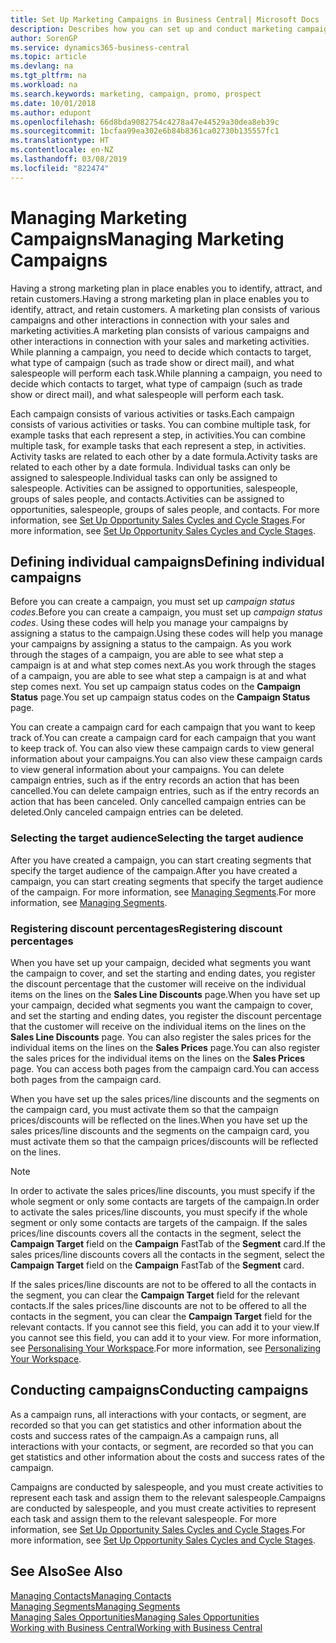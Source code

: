 ```yaml
---
title: Set Up Marketing Campaigns in Business Central| Microsoft Docs
description: Describes how you can set up and conduct marketing campaigns in Business Central to help you identify and attract prospects and retain customers.
author: SorenGP
ms.service: dynamics365-business-central
ms.topic: article
ms.devlang: na
ms.tgt_pltfrm: na
ms.workload: na
ms.search.keywords: marketing, campaign, promo, prospect
ms.date: 10/01/2018
ms.author: edupont
ms.openlocfilehash: 66d8bda9082754c4278a47e44529a30dea8eb39c
ms.sourcegitcommit: 1bcfaa99ea302e6b84b8361ca02730b135557fc1
ms.translationtype: HT
ms.contentlocale: en-NZ
ms.lasthandoff: 03/08/2019
ms.locfileid: "822474"
---
```

# <a name="managing-marketing-campaigns"></a><span data-ttu-id="59d52-103">Managing Marketing Campaigns</span><span class="sxs-lookup"><span data-stu-id="59d52-103">Managing Marketing Campaigns</span></span>
<span data-ttu-id="59d52-104">Having a strong marketing plan in place enables you to identify, attract, and retain customers.</span><span class="sxs-lookup"><span data-stu-id="59d52-104">Having a strong marketing plan in place enables you to identify, attract, and retain customers.</span></span> <span data-ttu-id="59d52-105">A marketing plan consists of various campaigns and other interactions in connection with your sales and marketing activities.</span><span class="sxs-lookup"><span data-stu-id="59d52-105">A marketing plan consists of various campaigns and other interactions in connection with your sales and marketing activities.</span></span> <span data-ttu-id="59d52-106">While planning a campaign, you need to decide which contacts to target, what type of campaign (such as trade show or direct mail), and what salespeople will perform each task.</span><span class="sxs-lookup"><span data-stu-id="59d52-106">While planning a campaign, you need to decide which contacts to target, what type of campaign (such as trade show or direct mail), and what salespeople will perform each task.</span></span>

<span data-ttu-id="59d52-107">Each campaign consists of various activities or tasks.</span><span class="sxs-lookup"><span data-stu-id="59d52-107">Each campaign consists of various activities or tasks.</span></span> <span data-ttu-id="59d52-108">You can combine multiple task, for example tasks that each represent a step, in activities.</span><span class="sxs-lookup"><span data-stu-id="59d52-108">You can combine multiple task, for example tasks that each represent a step, in activities.</span></span> <span data-ttu-id="59d52-109">Activity tasks are related to each other by a date formula.</span><span class="sxs-lookup"><span data-stu-id="59d52-109">Activity tasks are related to each other by a date formula.</span></span> <span data-ttu-id="59d52-110">Individual tasks can only be assigned to salespeople.</span><span class="sxs-lookup"><span data-stu-id="59d52-110">Individual tasks can only be assigned to salespeople.</span></span> <span data-ttu-id="59d52-111">Activities can be assigned to opportunities, salespeople, groups of sales people, and contacts.</span><span class="sxs-lookup"><span data-stu-id="59d52-111">Activities can be assigned to opportunities, salespeople, groups of sales people, and contacts.</span></span> <span data-ttu-id="59d52-112">For more information, see [Set Up Opportunity Sales Cycles and Cycle Stages](marketing-how-setup-opportunity-sales-cycles-stages.md).</span><span class="sxs-lookup"><span data-stu-id="59d52-112">For more information, see [Set Up Opportunity Sales Cycles and Cycle Stages](marketing-how-setup-opportunity-sales-cycles-stages.md).</span></span>

## <a name="defining-individual-campaigns"></a><span data-ttu-id="59d52-113">Defining individual campaigns</span><span class="sxs-lookup"><span data-stu-id="59d52-113">Defining individual campaigns</span></span>
<span data-ttu-id="59d52-114">Before you can create a campaign, you must set up *campaign status codes*.</span><span class="sxs-lookup"><span data-stu-id="59d52-114">Before you can create a campaign, you must set up *campaign status codes*.</span></span> <span data-ttu-id="59d52-115">Using these codes will help you manage your campaigns by assigning a status to the campaign.</span><span class="sxs-lookup"><span data-stu-id="59d52-115">Using these codes will help you manage your campaigns by assigning a status to the campaign.</span></span> <span data-ttu-id="59d52-116">As you work through the stages of a campaign, you are able to see what step a campaign is at and what step comes next.</span><span class="sxs-lookup"><span data-stu-id="59d52-116">As you work through the stages of a campaign, you are able to see what step a campaign is at and what step comes next.</span></span> <span data-ttu-id="59d52-117">You set up campaign status codes on the **Campaign Status** page.</span><span class="sxs-lookup"><span data-stu-id="59d52-117">You set up campaign status codes on the **Campaign Status** page.</span></span>

<span data-ttu-id="59d52-118">You can create a campaign card for each campaign that you want to keep track of.</span><span class="sxs-lookup"><span data-stu-id="59d52-118">You can create a campaign card for each campaign that you want to keep track of.</span></span> <span data-ttu-id="59d52-119">You can also view these campaign cards to view general information about your campaigns.</span><span class="sxs-lookup"><span data-stu-id="59d52-119">You can also view these campaign cards to view general information about your campaigns.</span></span>
<span data-ttu-id="59d52-120">You can delete campaign entries, such as if the entry records an action that has been cancelled.</span><span class="sxs-lookup"><span data-stu-id="59d52-120">You can delete campaign entries, such as if the entry records an action that has been canceled.</span></span> <span data-ttu-id="59d52-121">Only cancelled campaign entries can be deleted.</span><span class="sxs-lookup"><span data-stu-id="59d52-121">Only canceled campaign entries can be deleted.</span></span>

### <a name="selecting-the-target-audience"></a><span data-ttu-id="59d52-122">Selecting the target audience</span><span class="sxs-lookup"><span data-stu-id="59d52-122">Selecting the target audience</span></span>
<span data-ttu-id="59d52-123">After you have created a campaign, you can start creating segments that specify the target audience of the campaign.</span><span class="sxs-lookup"><span data-stu-id="59d52-123">After you have created a campaign, you can start creating segments that specify the target audience of the campaign.</span></span> <span data-ttu-id="59d52-124">For more information, see [Managing Segments](marketing-segments.md).</span><span class="sxs-lookup"><span data-stu-id="59d52-124">For more information, see [Managing Segments](marketing-segments.md).</span></span>

### <a name="registering-discount-percentages"></a><span data-ttu-id="59d52-125">Registering discount percentages</span><span class="sxs-lookup"><span data-stu-id="59d52-125">Registering discount percentages</span></span>
<span data-ttu-id="59d52-126">When you have set up your campaign, decided what segments you want the campaign to cover, and set the starting and ending dates, you register the discount percentage that the customer will receive on the individual items on the lines on the **Sales Line Discounts** page.</span><span class="sxs-lookup"><span data-stu-id="59d52-126">When you have set up your campaign, decided what segments you want the campaign to cover, and set the starting and ending dates, you register the discount percentage that the customer will receive on the individual items on the lines on the **Sales Line Discounts** page.</span></span> <span data-ttu-id="59d52-127">You can also register the sales prices for the individual items on the lines on the **Sales Prices** page.</span><span class="sxs-lookup"><span data-stu-id="59d52-127">You can also register the sales prices for the individual items on the lines on the **Sales Prices** page.</span></span> <span data-ttu-id="59d52-128">You can access both pages from the campaign card.</span><span class="sxs-lookup"><span data-stu-id="59d52-128">You can access both pages from the campaign card.</span></span>

 <span data-ttu-id="59d52-129">When you have set up the sales prices/line discounts and the segments on the campaign card, you must activate them so that the campaign prices/discounts will be reflected on the lines.</span><span class="sxs-lookup"><span data-stu-id="59d52-129">When you have set up the sales prices/line discounts and the segments on the campaign card, you must activate them so that the campaign prices/discounts will be reflected on the lines.</span></span>

> [!NOTE]  
>   <span data-ttu-id="59d52-130">In order to activate the sales prices/line discounts, you must specify if the whole segment or only some contacts are targets of the campaign.</span><span class="sxs-lookup"><span data-stu-id="59d52-130">In order to activate the sales prices/line discounts, you must specify if the whole segment or only some contacts are targets of the campaign.</span></span> <span data-ttu-id="59d52-131">If the sales prices/line discounts covers all the contacts in the segment, select the **Campaign Target** field on the **Campaign** FastTab of the **Segment** card.</span><span class="sxs-lookup"><span data-stu-id="59d52-131">If the sales prices/line discounts covers all the contacts in the segment, select the **Campaign Target** field on the **Campaign** FastTab of the **Segment** card.</span></span>

<span data-ttu-id="59d52-132">If the sales prices/line discounts are not to be offered to all the contacts in the segment, you can clear the **Campaign Target** field for the relevant contacts.</span><span class="sxs-lookup"><span data-stu-id="59d52-132">If the sales prices/line discounts are not to be offered to all the contacts in the segment, you can clear the **Campaign Target** field for the relevant contacts.</span></span> <span data-ttu-id="59d52-133">If you cannot see this field, you can add it to your view.</span><span class="sxs-lookup"><span data-stu-id="59d52-133">If you cannot see this field, you can add it to your view.</span></span> <span data-ttu-id="59d52-134">For more information, see [Personalising Your Workspace](ui-personalization-user.md).</span><span class="sxs-lookup"><span data-stu-id="59d52-134">For more information, see [Personalizing Your Workspace](ui-personalization-user.md).</span></span>

## <a name="conducting-campaigns"></a><span data-ttu-id="59d52-135">Conducting campaigns</span><span class="sxs-lookup"><span data-stu-id="59d52-135">Conducting campaigns</span></span>
<span data-ttu-id="59d52-136">As a campaign runs, all interactions with your contacts, or segment, are recorded so that you can get statistics and other information about the costs and success rates of the campaign.</span><span class="sxs-lookup"><span data-stu-id="59d52-136">As a campaign runs, all interactions with your contacts, or segment, are recorded so that you can get statistics and other information about the costs and success rates of the campaign.</span></span>

<span data-ttu-id="59d52-137">Campaigns are conducted by salespeople, and you must create activities to represent each task and assign them to the relevant salespeople.</span><span class="sxs-lookup"><span data-stu-id="59d52-137">Campaigns are conducted by salespeople, and you must create activities to represent each task and assign them to the relevant salespeople.</span></span> <span data-ttu-id="59d52-138">For more information, see [Set Up Opportunity Sales Cycles and Cycle Stages](marketing-how-setup-opportunity-sales-cycles-stages.md).</span><span class="sxs-lookup"><span data-stu-id="59d52-138">For more information, see [Set Up Opportunity Sales Cycles and Cycle Stages](marketing-how-setup-opportunity-sales-cycles-stages.md).</span></span>

## <a name="see-also"></a><span data-ttu-id="59d52-139">See Also</span><span class="sxs-lookup"><span data-stu-id="59d52-139">See Also</span></span>
[<span data-ttu-id="59d52-140">Managing Contacts</span><span class="sxs-lookup"><span data-stu-id="59d52-140">Managing Contacts</span></span>](marketing-contacts.md)  
[<span data-ttu-id="59d52-141">Managing Segments</span><span class="sxs-lookup"><span data-stu-id="59d52-141">Managing Segments</span></span>](marketing-segments.md)  
[<span data-ttu-id="59d52-142">Managing Sales Opportunities</span><span class="sxs-lookup"><span data-stu-id="59d52-142">Managing Sales Opportunities</span></span>](marketing-manage-sales-opportunities.md)  
[<span data-ttu-id="59d52-143">Working with Business Central</span><span class="sxs-lookup"><span data-stu-id="59d52-143">Working with Business Central</span></span>](ui-work-product.md)  

